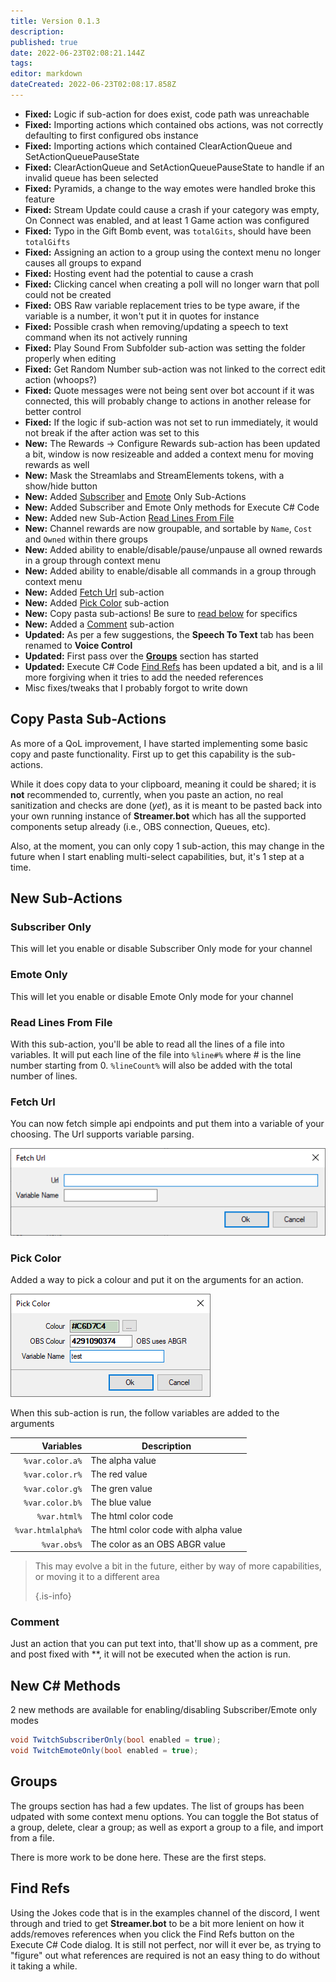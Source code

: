 ```yaml
---
title: Version 0.1.3
description:
published: true
date: 2022-06-23T02:08:21.144Z
tags:
editor: markdown
dateCreated: 2022-06-23T02:08:17.858Z
---
```


* **Fixed:** Logic if sub-action for does exist, code path was unreachable
* **Fixed:** Importing actions which contained obs actions, was not correctly defaulting to first configured obs instance
* **Fixed:** Importing actions which contained ClearActionQueue and SetActionQueuePauseState
* **Fixed:** ClearActionQueue and SetActionQueuePauseState to handle if an invalid queue has been selected
* **Fixed:** Pyramids, a change to the way emotes were handled broke this feature
* **Fixed:** Stream Update could cause a crash if your category was empty, On Connect was enabled, and at least 1 Game action was configured
* **Fixed:** Typo in the Gift Bomb event, was `totalGits`, should have been `totalGifts`
* **Fixed:** Assigning an action to a group using the context menu no longer causes all groups to expand
* **Fixed:** Hosting event had the potential to cause a crash
* **Fixed:** Clicking cancel when creating a poll will no longer warn that poll could not be created
* **Fixed:** OBS Raw variable replacement tries to be type aware, if the variable is a number, it won't put it in quotes for instance
* **Fixed:** Possible crash when removing/updating a speech to text command when its not actively running
* **Fixed:** Play Sound From Subfolder sub-action was setting the folder properly when editing
* **Fixed:** Get Random Number sub-action was not linked to the correct edit action (whoops?)
* **Fixed:** Quote messages were not being sent over bot account if it was connected, this will probably change to actions in another release for better control
* **Fixed:** If the logic if sub-action was not set to run immediately, it would not break if the after action was set to this
* **New:** The Rewards -> Configure Rewards sub-action has been updated a bit, window is now resizeable and added a context menu for moving rewards as well
* **New:** Mask the Streamlabs and StreamElements tokens, with a show/hide button
* **New:** Added [Subscriber](#subscriber-only) and [Emote](#emote-only) Only Sub-Actions
* **New:** Added Subscriber and Emote Only methods for Execute C# Code
* **New:** Added new Sub-Action [Read Lines From File](#read-lines-from-file)
* **New:** Channel rewards are now groupable, and sortable by `Name`, `Cost` and `Owned` within there groups
* **New:** Added ability to enable/disable/pause/unpause all owned rewards in a group through context menu
* **New:** Added ability to enable/disable all commands in a group through context menu
* **New:** Added [Fetch Url](#fetch-url) sub-action
* **New:** Added [Pick Color](#pick-color) sub-action
* **New:** Copy pasta sub-actions!  Be sure to [read below](#copy-pasta-sub-actions) for specifics
* **New:** Added a [Comment](#comment) sub-action
* **Updated:** As per a few suggestions, the **Speech To Text** tab has been renamed to **Voice Control**
* **Updated:** First pass over the **[Groups](#groups)** section has started
* **Updated:** Execute C# Code [Find Refs](#find-refs) has been updated a bit, and is a lil more forgiving when it tries to add the needed references
* Misc fixes/tweaks that I probably forgot to write down

## Copy Pasta Sub-Actions
As more of a QoL improvement, I have started implementing some basic copy and paste functionality.  First up to get this capability is the sub-actions.

While it does copy data to your clipboard, meaning it could be shared; it is **not** recommended to, currently, when you paste an action, no real sanitization and checks are done (*yet*), as it is meant to be pasted back into your own running instance of **Streamer.bot** which has all the supported components setup already (i.e., OBS connection, Queues, etc).

Also, at the moment, you can only copy 1 sub-action, this may change in the future when I start enabling multi-select capabilities, but, it's 1 step at a time.

## New Sub-Actions

### Subscriber Only
This will let you enable or disable Subscriber Only mode for your channel

### Emote Only
This will let you enable or disable Emote Only mode for your channel

### Read Lines From File
With this sub-action, you'll be able to read all the lines of a file into variables.  It will put each line of the file into `%line#%` where # is the line number starting from 0. `%lineCount%` will also be added with the total number of lines.

### Fetch Url
You can now fetch simple api endpoints and put them into a variable of your choosing. The Url supports variable parsing.

![sub-action-fetch-url-01.png](/sub-action-fetch-url-01.png)

### Pick Color
Added a way to pick a colour and put it on the arguments for an action.

![sub-action-pick-color-01.png](/sub-action-pick-color-01.png)

When this sub-action is run, the follow variables are added to the arguments

|         Variables | Description                          |
| -----------------:| ------------------------------------ |
|   `%var.color.a%` | The alpha value                      |
|   `%var.color.r%` | The red value                        |
|   `%var.color.g%` | The gren value                       |
|   `%var.color.b%` | The blue value                       |
|      `%var.html%` | The html color code                  |
| `%var.htmlalpha%` | The html color code with alpha value |
|       `%var.obs%` | The color as an OBS ABGR value       |

> This may evolve a bit in the future, either by way of more capabilities, or moving it to a different area 
> 
> {.is-info}

### Comment
Just an action that you can put text into, that'll show up as a comment, pre and post fixed with **, it will not be executed when the action is run.

## New C# Methods
2 new methods are available for enabling/disabling Subscriber/Emote only modes
```csharp
void TwitchSubscriberOnly(bool enabled = true);
void TwitchEmoteOnly(bool enabled = true);
```

## Groups
The groups section has had a few updates.  The list of groups has been udpated with some context menu options.  You can toggle the Bot status of a group, delete, clear a group; as well as export a group to a file, and import from a file.

There is more work to be done here. These are the first steps.

## Find Refs
Using the Jokes code that is in the examples channel of the discord, I went through and tried to get **Streamer.bot** to be a bit more lenient on how it adds/removes references when you click the Find Refs button on the Execute C# Code dialog.  It is still not perfect, nor will it ever be, as trying to "figure" out what references are required is not an easy thing to do without it taking a while.

